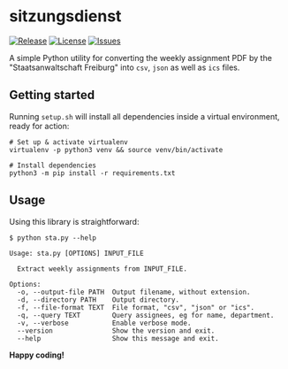 # sitzungsdienst
[![Release](https://img.shields.io/github/release/S1SYPHOS/sitzungsdienst.svg)](https://github.com/S1SYPHOS/sitzungsdienst/releases) [![License](https://img.shields.io/github/license/S1SYPHOS/sitzungsdienst.svg)](https://github.com/S1SYPHOS/sitzungsdienst/blob/main/LICENSE) [![Issues](https://img.shields.io/github/issues/S1SYPHOS/sitzungsdienst.svg)](https://github.com/S1SYPHOS/sitzungsdienst/issues)

A simple Python utility for converting the weekly assignment PDF by the "Staatsanwaltschaft Freiburg" into `csv`, `json` as well as `ics` files.


## Getting started

Running `setup.sh` will install all dependencies inside a virtual environment, ready for action:

```shell
# Set up & activate virtualenv
virtualenv -p python3 venv && source venv/bin/activate

# Install dependencies
python3 -m pip install -r requirements.txt
```


## Usage

Using this library is straightforward:

```text
$ python sta.py --help

Usage: sta.py [OPTIONS] INPUT_FILE

  Extract weekly assignments from INPUT_FILE.

Options:
  -o, --output-file PATH  Output filename, without extension.
  -d, --directory PATH    Output directory.
  -f, --file-format TEXT  File format, "csv", "json" or "ics".
  -q, --query TEXT        Query assignees, eg for name, department.
  -v, --verbose           Enable verbose mode.
  --version               Show the version and exit.
  --help                  Show this message and exit.
```


**Happy coding!**
